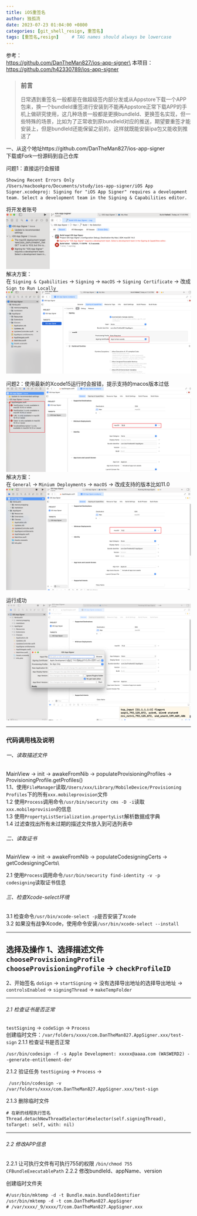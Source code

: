 ```yaml
---
title: iOS重签名
author: 独孤流
date: 2023-07-23 01:04:00 +0800
categories: [git_shell_resign, 重签名]
tags: [重签名,resign]     # TAG names should always be lowercase
---
```


参考：\
https://github.com/DanTheMan827/ios-app-signer\
本项目：https://github.com/h42330789/ios-app-signer

> ### 前言
> 日常遇到重签名一般都是在做超级签内部分发或从Appstore下载一个APP包来，换一个bundleId重签进行安装到不能再Appstore正常下载APP的手机上做研究使用，这几种场景一般都是更换bundleId、更换签名实现，但一些特殊的场景，比如为了正常收到原bundleId对应的推送，期望要重签才能安装上，但是bundleId还能保留之前的，这样就既能安装ipa包又能收到推送了

一、从这个地址https://github.com/DanTheMan827/ios-app-signer\
下载或Fork一份源码到自己仓库

问题1：直接运行会报错
```
Showing Recent Errors Only
/Users/macbookpro/Documents/study/ios-app-signer/iOS App Signer.xcodeproj: Signing for "iOS App Signer" requires a development team. Select a development team in the Signing & Capabilities editor.
```

将开发者账号
![image](/assets/img/terminal/resign1-01.png)
解决方案：\
在 `Signing & Cpabilities` -> `Signing` -> `macOS` -> `Signing Certificate` -> 改成`Sign to Run Locally`
![image](/assets/img/terminal/resign1-02.png)

问题2：使用最新的Xcode15运行时会报错，提示支持的macos版本过低
![image](/assets/img/terminal/resign1-03.png)
解决方案：\
在 `General` -> `Minium Deployments` -> `macOS`  -> 改成支持的版本比如11.0
![image](/assets/img/terminal/resign1-04.png)

运行成功
![image](/assets/img/terminal/resign1-05.png)

----
### 代码调用栈及说明
###### 一、读取描述文件
MainView -> init -> awakeFromNib -> populateProvisioningProfiles -> ProvisioningProfile.getProfiles()\
1.1、使用`FileManager`读取`/Users/xxx/Library/MobileDevice/Provisioning Profiles`下的所有`xxx.mobileprovision`文件\
1.2 使用`Process`调用命令`/usr/bin/security cms -D -i`读取`xxx.mobileprovision`的信息\
1.3 使用`PropertyListSerialization.propertyList`解析数据成字典\
1.4 过滤查找出所有未过期的描述文件放入到可选列表中

###### 二、读取证书
MainView -> init -> awakeFromNib -> populateCodesigningCerts -> getCodesigningCerts\

2.1 使用`Process`调用命令`/usr/bin/security find-identity -v -p codesigning`读取证书信息

###### 三、检查Xcode-select环境
3.1 检查命令`/usr/bin/xcode-select -p`是否安装了`Xcode`\
3.2 如果没有战争Xcode，使用命令安装`/usr/bin/xcode-select --install`

----

选择及操作
1、选择描述文件`chooseProvisioningProfile`\
`chooseProvisioningProfile` -> `checkProfileID`
----
2、开始签名
`doSign` -> `startSigning` -> 没有选择导出地址的选择导出地址 -> `controlsEnabled`
-> `signingThread` -> `makeTempFolder`

----
###### 2.1 检查证书是否正常
`testSigning` -> `codeSign` -> `Process` \
创建临时文件：`/var/folders/xxxx/com.DanTheMan827.AppSigner.xxx/test-sign`
2.1.1 检查证书是否正常
 ```
 /usr/bin/codesign -f -s Apple Development: xxxxx@aaaa.com (WASWERD2) --generate-entitlement-der
 ```
2.1.2 验证任务
`testSigning` -> `Process` ->
```
 /usr/bin/codesign -v /var/folders/xxxx/com.DanTheMan827.AppSigner.xxx/test-sign
```
2.1.3 删除临时文件
```
# 在新的线程执行签名
Thread.detachNewThreadSelector(#selector(self.signingThread), toTarget: self, with: nil)
```
----
###### 2.2 修改APP信息
2.2.1 让可执行文件有可执行755的权限
`/bin/chmod 755 CFBundleExecutablePath`
2.2.2 修改bundleId、appName、version

创建临时文件夹
```
#/usr/bin/mktemp -d -t Bundle.main.bundleIdentifier
/usr/bin/mktemp -d -t com.DanTheMan827.AppSigner
# /var/xxxx/_9/xxxx/T/com.DanTheMan827.AppSigner.xxx
```